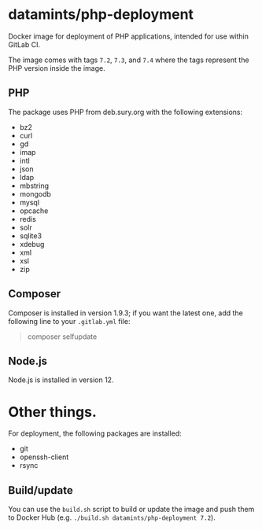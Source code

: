 # datamints/php-deployment

Docker image for deployment of PHP applications, intended for use within GitLab CI.

The image comes with tags `7.2`, `7.3`, and `7.4` where the tags represent the PHP version inside the image.


## PHP

The package uses PHP from deb.sury.org with the following extensions:

- bz2
- curl
- gd
- imap
- intl
- json
- ldap
- mbstring
- mongodb
- mysql
- opcache
- redis
- solr
- sqlite3
- xdebug
- xml
- xsl
- zip


## Composer

Composer is installed in version 1.9.3; if you want the latest one, add the following line to your `.gitlab.yml` file:

> composer selfupdate


## Node.js

Node.js is installed in version 12.


# Other things.

For deployment, the following packages are installed:

- git
- openssh-client
- rsync


## Build/update

You can use the `build.sh` script to build or update the image and push them to Docker Hub (e.g. `./build.sh datamints/php-deployment 7.2`).
